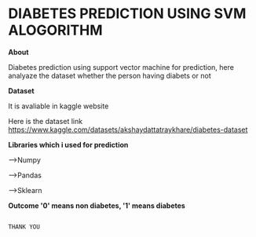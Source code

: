 #                  DIABETES PREDICTION USING SVM ALOGORITHM

**About**

Diabetes prediction using support vector machine for prediction, here analyaze the dataset whether the person having diabets or not

**Dataset**

It is avaliable in kaggle website 

Here is the dataset link https://www.kaggle.com/datasets/akshaydattatraykhare/diabetes-dataset 

**Libraries which i used for prediction**

-->Numpy

-->Pandas

-->Sklearn

**Outcome '0' means non diabetes, '1' means diabetes**

                                                                      THANK YOU
